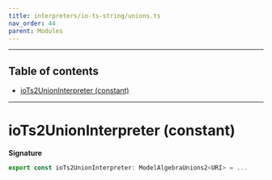 ```yaml
---
title: interpreters/io-ts-string/unions.ts
nav_order: 44
parent: Modules
---
```


---

<h2 class="text-delta">Table of contents</h2>

- [ioTs2UnionInterpreter (constant)](#iotsstringunioninterpreter-constant)

---

# ioTs2UnionInterpreter (constant)

**Signature**

```ts
export const ioTs2UnionInterpreter: ModelAlgebraUnions2<URI> = ...
```
